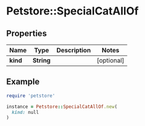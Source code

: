 # Petstore::SpecialCatAllOf

## Properties

| Name | Type | Description | Notes |
| ---- | ---- | ----------- | ----- |
| **kind** | **String** |  | [optional] |

## Example

```ruby
require 'petstore'

instance = Petstore::SpecialCatAllOf.new(
  kind: null
)
```


